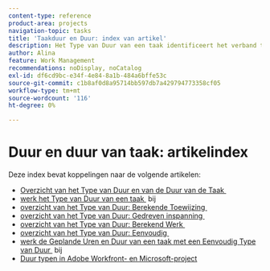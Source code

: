```yaml
---
content-type: reference
product-area: projects
navigation-topic: tasks
title: 'Taakduur en Duur: index van artikel'
description: Het Type van Duur van een taak identificeert het verband tussen het aantal middelen die aan een taak, de totale inspanning, en de totale Duur van de taak worden toegewezen. In de volgende artikelen vindt u meer informatie over de duur en het type duur van taken.
author: Alina
feature: Work Management
recommendations: noDisplay, noCatalog
exl-id: df6cd9bc-e34f-4e84-8a1b-484a6bffe53c
source-git-commit: c1b8af0d8a95714bb597db7a429794773358cf05
workflow-type: tm+mt
source-wordcount: '116'
ht-degree: 0%

---
```


# Duur en duur van taak: artikelindex

<!-- Audited: 1/2024 -->

Deze index bevat koppelingen naar de volgende artikelen:

* [&#x200B; Overzicht van het Type van Duur en van de Duur van de Taak &#x200B;](../../../manage-work/tasks/taskdurtn/task-duration-and-duration-type.md)
* [&#x200B; werk het Type van Duur van een taak &#x200B;](../../../manage-work/tasks/taskdurtn/update-duration-type-of-task.md) bij
* [&#x200B; overzicht van het Type van Duur: Berekende Toewijzing &#x200B;](../../../manage-work/tasks/taskdurtn/calculated-assignment.md)
* [&#x200B; overzicht van het Type van Duur: Gedreven inspanning &#x200B;](../../../manage-work/tasks/taskdurtn/effort-driven.md)
* [&#x200B; overzicht van het Type van Duur: Berekend Werk &#x200B;](../../../manage-work/tasks/taskdurtn/calculated-work.md)
* [&#x200B; overzicht van het Type van Duur: Eenvoudig &#x200B;](../../../manage-work/tasks/taskdurtn/simple-duration-type.md)
* [&#x200B; werk de Geplande Uren en Duur van een taak met een Eenvoudig Type van Duur &#x200B;](../../../manage-work/tasks/taskdurtn/update-planned-hours-duration-for-simple-duration-task.md) bij
* [Duur typen in Adobe Workfront- en Microsoft-project](../../../manage-work/tasks/taskdurtn/workfront-ms-project-duration-types.md)


